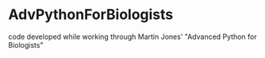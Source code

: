 # AdvPythonForBiologists
code developed while working through Martin Jones' "Advanced Python for Biologists"
